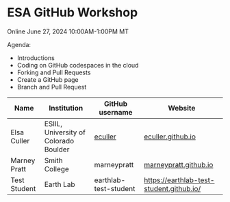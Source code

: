 # ESA GitHub Workshop

Online
June 27, 2024
10:00AM-1:00PM MT

Agenda:
  * Introductions
  * Coding on GitHub codespaces in the cloud
  * Forking and Pull Requests
  * Create a GitHub page
  * Branch and Pull Request

| Name | Institution | GitHub username | Website |
| --- | --- | --- | --- |
| Elsa Culler | ESIIL, University of Colorado Boulder | [eculler](https://github.com/eculler) | [eculler.github.io](https://eculler.github.io) |
| Marney Pratt | Smith College | marneypratt | [marneypratt.github.io](https://marneypratt.github.io/) |
| Test Student | Earth Lab | earthlab-test-student | https://earthlab-test-student.github.io/ |